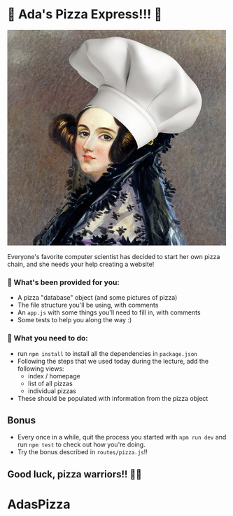 # 🍕 Ada's Pizza Express!!! 🍕

![ada](./assets/ada-chef.jpg)

Everyone's favorite computer scientist has decided to start her own pizza chain, and she needs your help creating a website!

### 🚀 What's been provided for you:

- A pizza "database" object (and some pictures of pizza)
- The file structure you'll be using, with comments
- An `app.js` with some things you'll need to fill in, with comments
- Some tests to help you along the way :)

### 🚀 What you need to do:

- run `npm install` to install all the dependencies in `package.json`
- Following the steps that we used today during the lecture, add the following views:
    - index / homepage
    - list of all pizzas
    - individual pizzas
- These should be populated with information from the pizza object

## Bonus
- Every once in a while, quit the process you started with `npm run dev` and run `npm test` to check out how you're doing.
- Try the bonus described in `routes/pizza.js`!!

## Good luck, pizza warriors!! 💪💪
# AdasPizza
